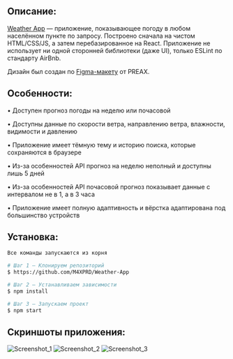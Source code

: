 ## Описание:
[Weather App](bit.ly/weather-app-m4xprd) — приложение, показывающее погоду в любом населённом пункте по запросу. Построено сначала на чистом HTML/CSS/JS, а затем перебазированное на React. Приложение не использует ни одной сторонней библиотеки (даже UI), только ESLint по стандарту AirBnb.

Дизайн был создан по [Figma-макету](https://www.figma.com/file/LiqawWxelxCZtpxt7SchNT/Weather-App-Dark?type=design&node-id=0-1&mode=design&t=l4IWdgvm1vjkb9Yw-0) от PREAX.

## Особенности:

• Доступен прогноз погоды на неделю или почасовой

• Доступны данные по скорости ветра, направлению ветра, влажности, видимости и давлению

• Приложение имеет тёмную тему и историю поиска, которые сохраняются в браузере

• Из-за особенностей API прогноз на неделю неполный и доступны лишь 5 дней

• Из-за особенностей API почасовой прогноз показывает данные с интервалом не в 1, а в 3 часа

• Приложение имеет полную адаптивность и вёрстка адаптирована под большинство устройств

## Установка:

```sh
Все команды запускаются из корня

# Шаг 1 — Клонируем репозиторий
$ https://github.com/M4XPRD/Weather-App

# Шаг 2 — Устанавливаем зависимости
$ npm install

# Шаг 3 — Запускаем проект
$ npm start
```

## Скриншоты приложения:
![Screenshot_1](https://github.com/M4XPRD/Weather-App/assets/86636158/aaefccd0-07a9-495e-8b79-cebc79978b41)
![Screenshot_2](https://github.com/M4XPRD/Weather-App/assets/86636158/e9e84925-51f1-470e-91fd-3059c5b5eca2)
![Screenshot_3](https://github.com/M4XPRD/Weather-App/assets/86636158/b79f7d7d-3df0-4701-8b34-6196a63b198c)
